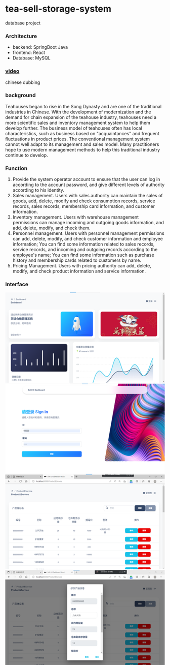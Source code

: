 # tea-sell-storage-system
database project

### Architecture
+ backend: SpringBoot Java
+ frontend: React
+ Database: MySQL

### [video](https://www.youtube.com/watch?v=rmEVAOxdVq8)
chinese dubbing

### background
Teahouses began to rise in the Song Dynasty and are one of the traditional industries in Chinese. With the development of modernization and the demand for chain expansion of the teahouse industry, teahouses need a more scientific sales and inventory management system to help them develop further. The business model of teahouses often has local characteristics, such as business based on "acquaintances" and frequent fluctuations in product prices. The conventional management system cannot well adapt to its management and sales model. Many practitioners hope to use modern management methods to help this traditional industry continue to develop.

### Function
1. Provide the system operator account to ensure that the user can log in according to the account password, and give different levels of authority according to his identity.
2. Sales management. Users with sales authority can maintain the sales of goods, add, delete, modify and check consumption records, service records, sales records, membership card information, and customer information.
3. Inventory management. Users with warehouse management permissions can manage incoming and outgoing goods information, and add, delete, modify, and check them.
4. Personnel management. Users with personnel management permissions can add, delete, modify, and check customer information and employee information; You can find some information related to sales records, service records, and incoming and outgoing records according to the employee's name; You can find some information such as purchase history and membership cards related to customers by name.
5. Pricing Management. Users with pricing authority can add, delete, modify, and check product information and service information.

### Interface
![](https://github.com/Iris-Song/tea-sell-storage-system/blob/master/pic/1.png)
![](https://github.com/Iris-Song/tea-sell-storage-system/blob/master/pic/2.png)
![](https://github.com/Iris-Song/tea-sell-storage-system/blob/master/pic/3.png)
![](https://github.com/Iris-Song/tea-sell-storage-system/blob/master/pic/4.png)
